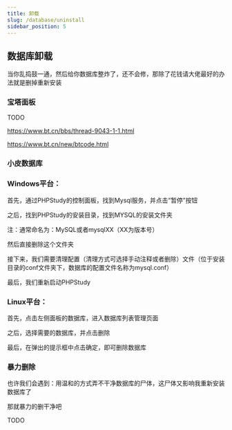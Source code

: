 ```yaml
---
title: 卸载
slug: /database/uninstall
sidebar_position: 5
---
```


## 数据库卸载

当你乱捣鼓一通，然后给你数据库整炸了，还不会修，那除了花钱请大佬最好的办法就是删掉重新安装

### 宝塔面板

TODO

https://www.bt.cn/bbs/thread-9043-1-1.html

https://www.bt.cn/new/btcode.html

### 小皮数据库

### Windows平台：

首先，通过PHPStudy的控制面板，找到Mysql服务，并点击“暂停”按钮

之后，找到PHPStudy的安装目录，找到MYSQL的安装文件夹

注：通常命名为：MySQL或者mysqlXX（XX为版本号）

然后直接删除这个文件夹

接下来，我们需要清理配置（清理方式可选择手动注释或者删除）文件（位于安装目录的conf文件夹下，数据库的配置文件名称为mysql.conf）

最后，我们重新启动PHPStudy

### Linux平台：

首先，点击左侧面板的数据库，进入数据库列表管理页面

之后，选择需要的数据库，并点击删除

最后，在弹出的提示框中点击确定，即可删除数据库

### 暴力删除

也许我们会遇到：用温和的方式弄不干净数据库的尸体，这尸体又影响我重新安装数据库了

那就暴力的删干净吧

TODO
